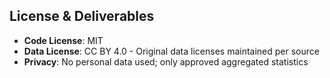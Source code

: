## License & Deliverables

- **Code License**: MIT
- **Data License**: CC BY 4.0 - Original data licenses maintained per source
- **Privacy**: No personal data used; only approved aggregated statistics